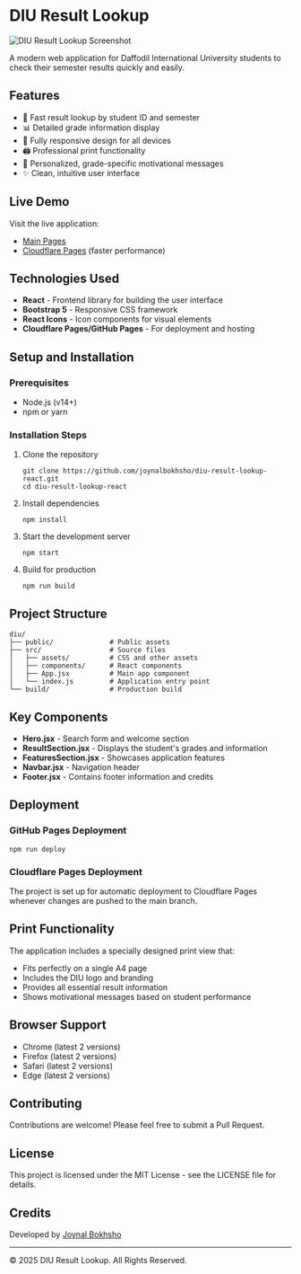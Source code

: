 # DIU Result Lookup

![DIU Result Lookup Screenshot](https://daffodilvarsity.edu.bd/template/images/diulogoside.png)

A modern web application for Daffodil International University students to check their semester results quickly and easily.

## Features

- 🚀 Fast result lookup by student ID and semester
- 📊 Detailed grade information display
- 📱 Fully responsive design for all devices
- 🖨️ Professional print functionality
- 💬 Personalized, grade-specific motivational messages
- ✨ Clean, intuitive user interface

## Live Demo

Visit the live application:
- [Main Pages](https://diu.joynalbokhsho.me)
- [Cloudflare Pages](diuresult.pages.dev/) (faster performance)

## Technologies Used

- **React** - Frontend library for building the user interface
- **Bootstrap 5** - Responsive CSS framework
- **React Icons** - Icon components for visual elements
- **Cloudflare Pages/GitHub Pages** - For deployment and hosting

## Setup and Installation

### Prerequisites

- Node.js (v14+)
- npm or yarn

### Installation Steps

1. Clone the repository
   ```
   git clone https://github.com/joynalbokhsho/diu-result-lookup-react.git
   cd diu-result-lookup-react
   ```

2. Install dependencies
   ```
   npm install
   ```

3. Start the development server
   ```
   npm start
   ```

4. Build for production
   ```
   npm run build
   ```

## Project Structure

```
diu/
├── public/              # Public assets
├── src/                 # Source files
│   ├── assets/          # CSS and other assets
│   ├── components/      # React components
│   ├── App.jsx          # Main app component
│   └── index.js         # Application entry point
└── build/               # Production build
```

## Key Components

- **Hero.jsx** - Search form and welcome section
- **ResultSection.jsx** - Displays the student's grades and information
- **FeaturesSection.jsx** - Showcases application features
- **Navbar.jsx** - Navigation header
- **Footer.jsx** - Contains footer information and credits

## Deployment

### GitHub Pages Deployment

```
npm run deploy
```

### Cloudflare Pages Deployment

The project is set up for automatic deployment to Cloudflare Pages whenever changes are pushed to the main branch.

## Print Functionality

The application includes a specially designed print view that:
- Fits perfectly on a single A4 page
- Includes the DIU logo and branding
- Provides all essential result information
- Shows motivational messages based on student performance

## Browser Support

- Chrome (latest 2 versions)
- Firefox (latest 2 versions)
- Safari (latest 2 versions)
- Edge (latest 2 versions)

## Contributing

Contributions are welcome! Please feel free to submit a Pull Request.

## License

This project is licensed under the MIT License - see the LICENSE file for details.

## Credits

Developed by [Joynal Bokhsho](https://joynalbokhsho.me)

---

© 2025 DIU Result Lookup. All Rights Reserved.